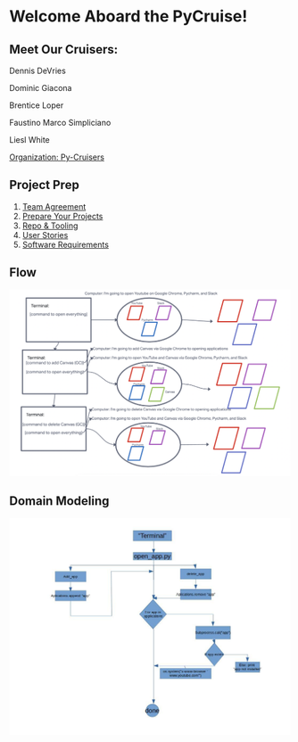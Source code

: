 # Welcome Aboard the PyCruise!  

## Meet Our Cruisers:  

Dennis DeVries  

Dominic Giacona  

Brentice Loper  

Faustino Marco Simpliciano  

Liesl White

[Organization: Py-Cruisers](https://github.com/Py-Cruisers)

## Project Prep  

1. [Team Agreement](project-preps/prep-1)
2. [Prepare Your Projects](project-preps/prep-2)
3. [Repo & Tooling](project-preps/prep-3)
4. [User Stories](project-preps/prep-4)
5. [Software Requirements](project-preps/requirements.md)

## Flow

![PyCruise Flowchart](flowchart.png)

## Domain Modeling  

![PyCruise Domain Model](domain_model.jpg)

